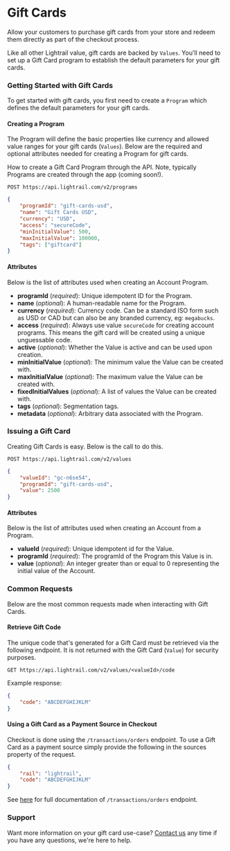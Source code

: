 # Gift Cards
Allow your customers to purchase gift cards from your store and redeem them directly as part of the checkout process.   

Like all other Lightrail value, gift cards are backed by `Values`. You’ll need to set up a Gift Card program to establish the default parameters for your gift cards.

### Getting Started with Gift Cards
To get started with gift cards, you first need to create a `Program` which defines the default parameters for your gift cards.

#### Creating a Program
The Program will define the basic properties like currency and allowed value ranges for your gift cards (`Values`). 
Below are the required and optional attributes needed for creating a Program for gift cards.   

How to create a Gift Card Program through the API. Note, typically Programs are created through the app (coming soon!). 

`POST https://api.lightrail.com/v2/programs`
```json
{
    "programId": "gift-cards-usd",
    "name": "Gift Cards USD",
    "currency": "USD",
    "access": "secureCode",
    "minInitialValue": 500,
    "maxInitialValue": 100000,
    "tags": ["giftcard"]
}
``` 

#### Attributes
Below is the list of attributes used when creating an Account Program.
 - **programId** (_required_): Unique idempotent ID for the Program.
 - **name** (_optional_): A human-readable name for the Program.
 - **currency** (_required_): Currency code. Can be a standard ISO form such as USD or CAD but can also be any branded currency, eg: `megabucks`.
 - **access** (_required_): Always use value `secureCode` for creating account programs. This means the gift card will be created using a unique unguessable code.
 - **active** (_optional_): Whether the Value is active and can be used upon creation.
 - **minInitialValue** (_optional_): The minimum value the Value can be created with.
 - **maxInitialValue** (_optional_): The maximum value the Value can be created with.  
 - **fixedInitialValues** (_optional_): A list of values the Value can be created with.  
 - **tags** (_optional_): Segmentation tags.
 - **metadata** (_optional_): Arbitrary data associated with the Program.

### Issuing a Gift Card
Creating Gift Cards is easy. Below is the call to do this. 

`POST https://api.lightrail.com/v2/values`
```json
{
    "valueId": "gc-n6se54",
    "programId": "gift-cards-usd",
    "value": 2500
}
``` 

#### Attributes
Below is the list of attributes used when creating an Account from a Program.
- **valueId** (_required_): Unique idempotent id for the Value.
- **programId** (_required_): The programId of the Program this Value is in.
- **value** (_optional_): An integer greater than or equal to 0 representing the initial value of the Account.

### Common Requests  
Below are the most common requests made when interacting with Gift Cards.

#### Retrieve Gift Code
The unique code that's generated for a Gift Card must be retrieved via the following endpoint. It is not returned with the Gift Card (`Value`) for security purposes.

`GET https://api.lightrail.com/v2/values/<valueId>/code`

Example response:

```json 
{
    "code": "ABCDEFGHIJKLM"
}
``` 

#### Using a Gift Card as a Payment Source in Checkout
Checkout is done using the `/transactions/orders` endpoint. To use a Gift Card as a payment source simply provide the following in the sources property of the request. 

```json
{
    "rail": "lightrail",
    "code": "ABCDEFGHIJKLM"
}
```

See [here](https://lightrailapi.docs.apiary.io/#reference/0/transactions/process-an-order) for full documentation of `/transactions/orders` endpoint.

### Support
Want more information on your gift card use-case? [Contact us](mailto:hello@lightrail.com) any time if you have any questions, we're here to help. 
